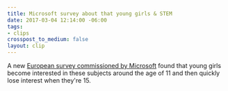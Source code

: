 ```yaml
---
title: Microsoft survey about that young girls & STEM
date: 2017-03-04 12:14:00 -06:00
tags:
- clips
crosspost_to_medium: false
layout: clip
---
```


A new [European survey commissioned by Microsoft](http://ift.tt/2n0NsYX) found that young girls become interested in these subjects around the age of 11 and then quickly lose interest when they&#39;re 15.
